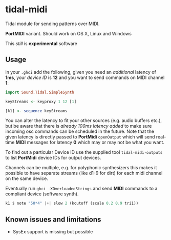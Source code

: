 # tidal-midi
Tidal module for sending patterns over MIDI.

__PortMIDI__ variant. Should work on OS X, Linux and Windows

This _still_ is __experimental__ software

## Usage

in your `.ghci` add the following, given you need an _additional_ latency of __1ms__, your _device ID_ is __12__ and you want to send commands on MIDI channel __1__:

```haskell
import Sound.Tidal.SimpleSynth

keyStreams <- keyproxy 1 12 [1]

[k1] <- sequence keyStreams
```

You can alter the latency to fit your other sources (e.g. audio buffers etc.), but be aware that there is _already 100ms latency added_ to make sure incoming osc commands can be scheduled in the future. Note that the given latency is directly passed to __PortMidi__ `openOutput` which will send real-time __MIDI__ messages for latency __0__ which may or may not be what you want.

To find out a particular Device ID use the supplied tool `tidal-midi-outputs` to list __PortMidi__ device IDs for output devices.

Channels can be multiple, e.g. for polyphonic synthesizers this makes it possible to have separate streams (like d1-9 for dirt) for each midi channel on the same device.

Eventually run `ghci -XOverloadedStrings` and send __MIDI__ commands to a compliant device (software synth).

```haskell
k1 $ note "50*4" |+| slow 2 (kcutoff (scale 0.2 0.9 tri1))
```

## Known issues and limitations

- SysEx support is missing but possible
